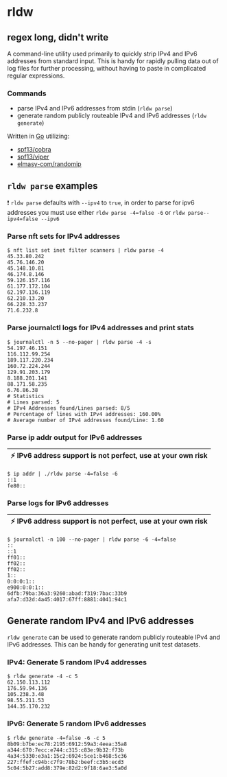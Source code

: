 rldw
============================
## regex long, didn't write

A command-line utility used primarily to quickly strip IPv4 and IPv6 addresses
from standard input. This is handy for rapidly pulling data out of log files
for further processing, without having to paste in complicated regular
expressions.

### Commands
- parse IPv4 and IPv6 addresses from stdin (`rldw parse`)
- generate random publicly routeable IPv4 and IPv6 addresses (`rldw generate`)

Written in [Go](https://go.dev/) utilizing:
- [spf13/cobra](https://github.com/spf13/cobra)
- [spf13/viper](http://github.com/spf13/viper)
- [elmasy-com/randomip](https://github.com/elmasy-com/randomip)

## `rldw parse` examples
:exclamation: `rldw parse` defaults with `--ipv4` to `true`, in order to parse
for ipv6 addresses you must use either `rldw parse -4=false -6` or `rldw
parse--ipv4=false --ipv6`

### Parse nft sets for IPv4 addresses
```
$ nft list set inet filter scanners | rldw parse -4
45.33.80.242
45.76.146.20
45.148.10.81
46.174.8.146
59.126.157.116
61.177.172.104
62.197.136.119
62.210.13.20
66.228.33.237
71.6.232.8
```

### Parse journalctl logs for IPv4 addresses and print stats 
```
$ journalctl -n 5 --no-pager | rldw parse -4 -s
54.197.46.151
116.112.99.254
189.117.220.234
160.72.224.244
129.91.203.179
8.188.201.141
88.171.58.235
6.76.86.38
# Statistics
# Lines parsed: 5
# IPv4 Addresses found/Lines parsed: 8/5
# Percentage of lines with IPv4 addresses: 160.00%
# Average number of IPv4 addresses found/Line: 1.60
```

### Parse ip addr output for IPv6 addresses
| :zap: IPv6 address support is not perfect, use at your own risk |
|-----------------------------------------------------------------|
```
$ ip addr | ./rldw parse -4=false -6
::1
fe80::
```

### Parse logs for IPv6 addresses
| :zap: IPv6 address support is not perfect, use at your own risk |
|-----------------------------------------------------------------|
```
$ journalctl -n 100 --no-pager | rldw parse -6 -4=false
::
::1
ff01::
ff02::
ff02::
1::
0:0:0:1::
e900:0:0:1::
6dfb:79ba:36a3:9260:abad:f319:7bac:33b9
afa7:d32d:4a45:4017:67ff:8881:4041:94c1
```

## Generate random IPv4 and IPv6 addresses
`rldw generate` can be used to generate random publicly routeable IPv4 and IPv6
addresses. This can be handy for generating unit test datasets.

### IPv4: Generate 5 random IPv4 addresses
```
$ rldw generate -4 -c 5
62.150.113.112
176.59.94.136
105.238.3.48
98.55.211.53
144.35.170.232
```

### IPv6: Generate 5 random IPv6 addresses
```
$ rldw generate -4=false -6 -c 5
8b09:b7be:ec78:2195:6912:59a3:4eea:35a8
a344:670:7ecc:e744:c315:c83e:9b32:f73b
4a34:5330:e3a1:15c2:6924:5ce1:b468:5c36
227:ffef:c94b:c7f9:78b2:beef:c3b5:ecd3
5c04:5b27:add8:379e:82d2:9f18:6ae3:5a0d
```
